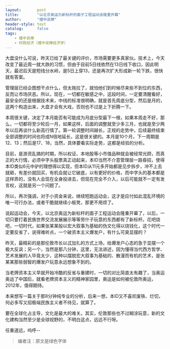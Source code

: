 ```yaml
---
layout:       post
title:        "以北京奥运为新标杆的面子工程运动会隆重开幕"
author:       "缠中说禅"
header-style: text
catalog:      false
tags:
    - 缠中说禅
    - 时政经济（缠中说禅经济学）
---
```


大盘没什么可说，昨天已给了最关键的评价，市场需要更多真家伙。技术上，今天改变了最近周一就大跌的习惯，但由于目前5日线依然在13日线下收口，因此明天，最迟后天是短线分水岭，是5日上穿13，还是再次扩大形成新一轮下跌，很快就有答案。



管理层已经企图想干点什么，但太拖拉了，就怕他们到时候尽来些不到位的东西，反而让市场厌恶。所以，现在，一切都在敏感之中，这段时间，一定要清醒看好，最安全的还是根据技术来，中线的标准很明确，就是首先周底分型，然后是月的，这两个构造出来，大盘才会有大戏，否则也不过是上下折腾一下。



本周很关键，决定了本月能否有可能成为月底分型最下一根，如果本周走不好，那么，一切都将至少轮后一月，如果这样，后面的调整就至少多三月，也就是至少两年以后再谈什么新高行情了。第一轮调整时间越长，正规的走势中，后续最终结束全部调整的时间也将成N倍地延长，这是很关键的。本月是10个月，下一周期是12、13；然后是17、18，当然，具体要看实际走势，这都是经验的分析。



目前，是游资乱搞的时期，所以权证、本地股等小市值品种就会被经常光顾，而真正的大行情，必须中字头股票真正动起来，本ID当然不介意管理层一路昏招，使得本ID类似6元中驴的理想得以实现，但本ID从11元多开始都是见步拆步，冲不上去就砸，有差价就回买，有机会就让它破底，以有更好的价格，而中字头的基本都是这样弄的，没有人会现在全身投进去，但现在完全不介入，以后可能就不一定有发言权，这就是另一个问题了。



所以，再次强调，对于小资金来说，继续短跑运动会，这才是应付如此混乱环境的唯一可行办法，或者干脆就继续小板凳，那更不用烦了。



说起运动会，今天，以北京奥运为新标杆的面子工程运动会隆重开幕了，以后，一切只要打着民族世界交流发展展示等等劳什子玩意的东西都有了新标杆。花吧烧吧，一切时代，如果张某某般以宏大叙事为基础的伪文化得以烧钱化，这个时代一定要反省了，说得难听点，一个破资本主义爆发户，有什么可臭显摆的？



昨天，最精彩的是那伦敦市长以忒加扎的方式上场，给爆发户心态的急于显摆一个极大反讽；另一个，当然是那八分钟，这里，无法讲述，因为懂得当代西方哲学、艺术发展的人毕竟太少，这种以摆脱宏大叙事为基础的、散漫而有机的艺术，是张某某那些弱智的爆发户玩意永远想象不到的。



当老牌资本主义早就开始冷酷的反省与重建时，一切的对比简直太有趣了，当奥运奥运了中国后，就看老牌资本主义的精神家园里，奥运是如何被伦敦所奥运，2012年，值得期待。



本来想写一篇关于那8分钟纯专业的分析，后来一想，本ID又不喜欢废铁、烂切，何必多写又招极端民族主义者不待见，就算了。



要在全球化占主导，文化是最大的难关。其实，伦敦那些也不过糊涂玩意，新的文化建构当然至少是全球视野的，不明白这点，远远不行呀。



任重道远，呜呼--



> 编者注：原文是绿色字体
